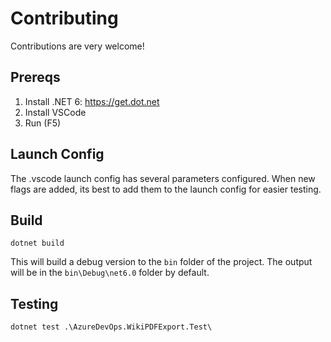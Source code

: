 # Contributing

Contributions are very welcome!

## Prereqs

1. Install .NET  6: https://get.dot.net
2. Install VSCode
3. Run (F5)

## Launch Config

The .vscode launch config has several parameters configured. When new flags are added, its best to add them to the launch config for easier testing.

## Build

~~~terminal
dotnet build
~~~

This will build a debug version to the `bin` folder of the project. The output
will be in the `bin\Debug\net6.0` folder by default.

## Testing

~~~terminal
dotnet test .\AzureDevOps.WikiPDFExport.Test\
~~~
